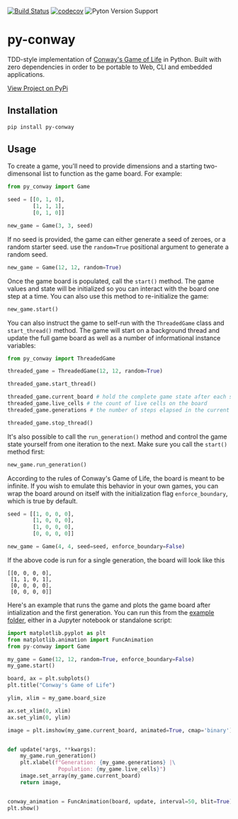 [![Build Status](https://dev.azure.com/brandon0360/py-conway/_apis/build/status/bsatrom.py-conway?branchName=master)](https://dev.azure.com/brandon0360/py-conway/_build/latest?definitionId=3&branchName=master)
[![codecov](https://codecov.io/gh/bsatrom/py-conway/branch/master/graph/badge.svg)](https://codecov.io/gh/bsatrom/py-conway)
![Pyton Version Support](https://img.shields.io/pypi/pyversions/py-conway)

# py-conway

TDD-style implementation of [Conway's Game of Life](https://www.conwaylife.com/wiki/Conway%27s_Game_of_Life) in Python. Built with zero dependencies in order to be portable to Web, CLI and embedded applications.

[View Project on PyPi](https://pypi.org/project/py-conway/)

## Installation

```bash
pip install py-conway
```

## Usage

To create a game, you'll need to provide dimensions and a starting two-dimensonal list to function as the game board. For example:

```python
from py_conway import Game

seed = [[0, 1, 0],
        [1, 1, 1],
        [0, 1, 0]]

new_game = Game(3, 3, seed)
```

If no seed is provided, the game can either generate a seed of zeroes, or a random starter seed. use the `random=True` positional argument to generate a random seed.

```python
new_game = Game(12, 12, random=True)
```

Once the game board is populated, call the `start()` method. The game values and state will be initialized so you can interact with the board one step at a time. You can also use this method to re-initialize the game:

```python
new_game.start()
```

You can also instruct the game to self-run with the `ThreadedGame` class and `start_thread()` method. The game will start on a background thread and update the full game board as well as a number of informational instance variables:

```python
from py_conway import ThreadedGame

threaded_game = ThreadedGame(12, 12, random=True)

threaded_game.start_thread()

threaded_game.current_board # hold the complete game state after each step
threaded_game.live_cells # the count of live cells on the board
threaded_game.generations # the number of steps elapsed in the current game.

threaded_game.stop_thread()
```

It's also possible to call the `run_generation()` method and control the game state yourself from one iteration to the next. Make sure you call the `start()` method first:

```python
new_game.run_generation()
```

According to the rules of Conway's Game of Life, the board is meant to be infinite. If you wish to 
emulate this behavior in your own games, you can wrap the board around on itself with the initialization flag `enforce_boundary`, which is true by default.

```python
seed = [[1, 0, 0, 0],
        [1, 0, 0, 0],
        [1, 0, 0, 0],
        [0, 0, 0, 0]]

new_game = Game(4, 4, seed=seed, enforce_boundary=False)
```

If the above code is run for a single generation, the board will look like this

```
[[0, 0, 0, 0],
 [1, 1, 0, 1],
 [0, 0, 0, 0],
 [0, 0, 0, 0]]
```

Here's an example that runs the game and plots the game board after intialization and the first generation. You can run this from the [example folder](/example), either in a Jupyter notebook or standalone script:

```python
import matplotlib.pyplot as plt
from matplotlib.animation import FuncAnimation
from py-conway import Game

my_game = Game(12, 12, random=True, enforce_boundary=False)
my_game.start()

board, ax = plt.subplots()
plt.title("Conway's Game of Life")

ylim, xlim = my_game.board_size

ax.set_xlim(0, xlim)
ax.set_ylim(0, ylim)

image = plt.imshow(my_game.current_board, animated=True, cmap='binary')


def update(*args, **kwargs):
    my_game.run_generation()
    plt.xlabel(f"Generation: {my_game.generations} |\
                Population: {my_game.live_cells}")
    image.set_array(my_game.current_board)
    return image,


conway_animation = FuncAnimation(board, update, interval=50, blit=True)
plt.show()
```
